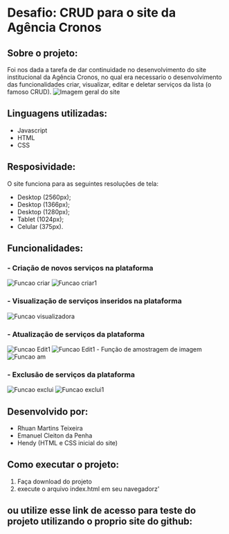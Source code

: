 
# Desafio: CRUD para o site da Agência Cronos


## Sobre o projeto:
Foi nos dada a tarefa de dar continuidade no desenvolvimento do site institucional da Agência Cronos, no qual era necessario o desenvolvimento das funcionalidades criar, visualizar, editar e deletar serviços da lista (o famoso CRUD).
![Imagem geral do site](/imagens/teladosite.png "Imagem geral")


## Linguagens utilizadas:
- Javascript
- HTML
- CSS

## Resposividade:
 O site funciona para as seguintes resoluções de tela:
 - Desktop (2560px);
 - Desktop (1366px);
 - Desktop (1280px);
 - Tablet (1024px);
 - Celular (375px).

## Funcionalidades: 
### - Criação de novos serviços na plataforma
![Funcao criar](/imagens/funcaoinserirp1.png "Funcao criar")
![Funcao criar1](/imagens/funcaoinserir2.png "Funcao criar")
### - Visualização de serviços inseridos na plataforma
![Funcao visualizadora](/imagens/teladosite.png "Funcao visualizadora")
### - Atualização de serviços da plataforma
![Funcao Edit1](/imagens/funcaoeditar.png "Funcao Edit")
![Funcao Edit1](/imagens/funcaoeditar2.png "Funcao Edit")
    - Função de amostragem de imagem
    ![Funcao am](/imagens/amostradeimg.png "Funcao am")
### - Exclusão de serviços da plataforma
![Funcao exclui](/imagens/funcaoexcluir.png "Funcao exclui")
![Funcao exclui1](/imagens/funcaoexcluir2.png "Funcao exclui1")

## Desenvolvido por:
- Rhuan Martins Teixeira
- Emanuel Cleiton da Penha
- Hendy (HTML e CSS inicial do site)

## Como executar o projeto:
1. Faça download do projeto
2. execute o arquivo index.html em seu navegadorz'

## ou utilize esse link de acesso para teste do projeto utilizando o proprio site do github: